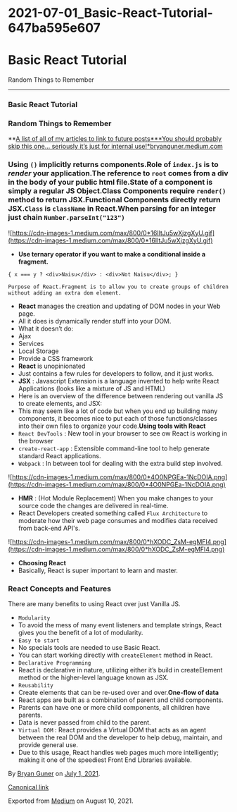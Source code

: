 # 2021-07-01_Basic-React-Tutorial-647ba595e607

# Basic React Tutorial

Random Things to Remember

---

### Basic React Tutorial

### Random Things to Remember

**[A list of all of my articles to link to future posts***You should probably skip this one… seriously it’s just for internal use!*bryanguner.medium.com](https://bryanguner.medium.com/a-list-of-all-of-my-articles-to-link-to-future-posts-1f6f88ebdf5b)

### Using `()` implicitly returns components.Role of `index.js` is to *render* your application.The reference to `root` comes from a div in the body of your public html file.State of a component is simply a regular JS Object.Class Components require `render()` method to return JSX.Functional Components directly return JSX.`Class` is `className` in React.When parsing for an integer just chain `Number.parseInt("123")`

![https://cdn-images-1.medium.com/max/800/0*16IltJu5wXjzgXyU.gif](https://cdn-images-1.medium.com/max/800/0*16IltJu5wXjzgXyU.gif)

- **Use ternary operator if you want to make a conditional inside a fragment.**

```
{ x === y ? <div>Naisu</div> : <div>Not Naisu</div>; }
```

```
Purpose of React.Fragment is to allow you to create groups of children without adding an extra dom element.
```

- **React** manages the creation and updating of DOM nodes in your Web page.
- All it does is dynamically render stuff into your DOM.
- What it doesn’t do:
- Ajax
- Services
- Local Storage
- Provide a CSS framework
- **React** is unopinionated
- Just contains a few rules for developers to follow, and it just works.
- **JSX** : Javascript Extension is a language invented to help write React Applications (looks like a mixture of JS and HTML)
- Here is an overview of the difference between rendering out vanilla JS to create elements, and JSX:
- This may seem like a lot of code but when you end up building many components, it becomes nice to put each of those functions/classes into their own files to organize your code.**Using tools with React**
- `React DevTools` : New tool in your browser to see ow React is working in the browser
- `create-react-app` : Extensible command-line tool to help generate standard React applications.
- `Webpack` : In between tool for dealing with the extra build step involved.

![https://cdn-images-1.medium.com/max/800/0*4O0NPGEa-1NcDOIA.png](https://cdn-images-1.medium.com/max/800/0*4O0NPGEa-1NcDOIA.png)

- **HMR** : (Hot Module Replacement) When you make changes to your source code the changes are delivered in real-time.
- React Developers created something called `Flux Architecture` to moderate how their web page consumes and modifies data received from back-end API's.

![https://cdn-images-1.medium.com/max/800/0*hXODC_ZsM-egMFI4.png](https://cdn-images-1.medium.com/max/800/0*hXODC_ZsM-egMFI4.png)

- **Choosing React**
- Basically, React is super important to learn and master.

### React Concepts and Features

There are many benefits to using React over just Vanilla JS.

- `Modularity`
- To avoid the mess of many event listeners and template strings, React gives you the benefit of a lot of modularity.
- `Easy to start`
- No specials tools are needed to use Basic React.
- You can start working directly with `createElement` method in React.
- `Declarative Programming`
- React is declarative in nature, utilizing either it’s build in createElement method or the higher-level language known as JSX.
- `Reusability`
- Create elements that can be re-used over and over.**One-flow of data**
- React apps are built as a combination of parent and child components.
- Parents can have one or more child components, all children have parents.
- Data is never passed from child to the parent.
- `Virtual DOM` : React provides a Virtual DOM that acts as an agent between the real DOM and the developer to help debug, maintain, and provide general use.
- Due to this usage, React handles web pages much more intelligently; making it one of the speediest Front End Libraries available.

By [Bryan Guner](https://medium.com/@bryanguner) on [July 1, 2021](https://medium.com/p/647ba595e607).

[Canonical link](https://medium.com/@bryanguner/react-tutorial-from-basics-647ba595e607)

Exported from [Medium](https://medium.com/) on August 10, 2021.